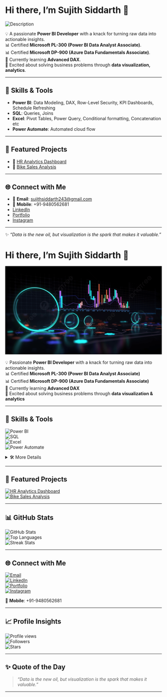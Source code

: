 # Hi there, I’m Sujith Siddarth 👋  

![Description](sujithts31618-ui/sujithts31618-ui/main/pngtree-web-banner-3d-rendered-ui-for-seo-data-analytics-and-future-picture-image_3704909.jpg)

💡 A passionate **Power BI Developer** with a knack for turning raw data into actionable insights.  
📊 Certified **Microsoft PL-300 (Power BI Data Analyst Associate)**.  
📊 Certified **Microsoft DP-900 (Azure Data Fundamentals Associate)**.  
🌱 Currently learning **Advanced DAX**.  
🚀 Excited about solving business problems through **data visualization, analytics**.  

---

## 🔧 Skills & Tools  
- **Power BI**: Data Modeling, DAX, Row-Level Security, KPI Dashboards, Schedule Refreshing 
- **SQL**: Queries, Joins  
- **Excel**: Pivot Tables, Power Query, Conditional formatting, Concatenation etc
- **Power Automate**: Automated cloud flow

---

## 📂 Featured Projects   
- 📌 [HR Analytics Dashboard](https://github.com/sujithts31618-ui/Power_BI_HR_Analytics_Dashboard)  
- 📌 [Bike Sales Analysis](https://github.com/sujithts31618-ui/Power_BI_Bike_sales)  

---

## 🌐 Connect with Me  
- 📧 **Email**: sujithsiddarth243@gmail.com  
- 📱 **Mobile**: +91-9480562681
- [LinkedIn](https://www.linkedin.com/in/sujith-siddarth-514830208/)  
- [Portfolio](https://sujithts31618-ui.github.io/sujithts31618.github.io/)  
- [Instagram](https://www.instagram.com/___sujith_siddarth_?igsh=MW96aDY1eTg1cHBjaQ==)  

---
✨ *“Data is the new oil, but visualization is the spark that makes it valuable.”*



# Hi there, I’m Sujith Siddarth 👋  

![Banner](https://github.com/sujithts31618-ui/sujithts31618-ui/blob/main/pngtree-web-banner-3d-rendered-ui-for-seo-data-analytics-and-future-picture-image_3704909.jpg)

💡 Passionate **Power BI Developer** with a knack for turning raw data into actionable insights.  
📊 Certified **Microsoft PL-300 (Power BI Data Analyst Associate)**  
📊 Certified **Microsoft DP-900 (Azure Data Fundamentals Associate)**  
🌱 Currently learning **Advanced DAX**  
🚀 Excited about solving business problems through **data visualization & analytics**  

---

## 🔧 Skills & Tools  
![Power BI](https://img.shields.io/badge/PowerBI-F2C811?style=for-the-badge&logo=power-bi&logoColor=black)  
![SQL](https://img.shields.io/badge/SQL-336791?style=for-the-badge&logo=postgresql&logoColor=white)  
![Excel](https://img.shields.io/badge/Excel-217346?style=for-the-badge&logo=microsoft-excel&logoColor=white)  
![Power Automate](https://img.shields.io/badge/Power%20Automate-0066FF?style=for-the-badge&logo=power-automate&logoColor=white)  

<details>
  <summary>🛠️ More Details</summary>

- **Power BI**: Data Modeling, DAX, Row-Level Security, KPI Dashboards, Schedule Refreshing  
- **SQL**: Queries, Joins  
- **Excel**: Pivot Tables, Power Query, Conditional Formatting, Concatenation etc  
- **Power Automate**: Automated Cloud Flow  

</details>

---

## 📂 Featured Projects  
[![HR Analytics Dashboard](https://img.shields.io/badge/🔗_HR%20Analytics%20Dashboard-blue?style=for-the-badge)](https://github.com/sujithts31618-ui/Power_BI_HR_Analytics_Dashboard)  
[![Bike Sales Analysis](https://img.shields.io/badge/🔗_Bike%20Sales%20Analysis-green?style=for-the-badge)](https://github.com/sujithts31618-ui/Power_BI_Bike_sales)  

---

## 📊 GitHub Stats  
![GitHub Stats](https://github-readme-stats.vercel.app/api?username=sujithts31618-ui&show_icons=true&theme=radical)  
![Top Languages](https://github-readme-stats.vercel.app/api/top-langs/?username=sujithts31618-ui&layout=compact&theme=radical)  
![Streak Stats](https://github-readme-streak-stats.herokuapp.com/?user=sujithts31618-ui&theme=radical)  

---

## 🌐 Connect with Me  
[![Email](https://img.shields.io/badge/Gmail-D14836?style=for-the-badge&logo=gmail&logoColor=white)](mailto:sujithsiddarth243@gmail.com)  
[![LinkedIn](https://img.shields.io/badge/LinkedIn-0077B5?style=for-the-badge&logo=linkedin&logoColor=white)](https://www.linkedin.com/in/sujith-siddarth-514830208/)  
[![Portfolio](https://img.shields.io/badge/Portfolio-000000?style=for-the-badge&logo=vercel&logoColor=white)](https://sujithts31618-ui.github.io/sujithts31618.github.io/)  
[![Instagram](https://img.shields.io/badge/Instagram-E4405F?style=for-the-badge&logo=instagram&logoColor=white)](https://www.instagram.com/___sujith_siddarth_?igsh=MW96aDY1eTg1cHBjaQ==)  

📱 **Mobile**: +91-9480562681  

---

## 📈 Profile Insights  
![Profile views](https://komarev.com/ghpvc/?username=sujithts31618-ui&color=blue)  
![Followers](https://img.shields.io/github/followers/sujithts31618-ui?label=Followers&style=social)  
![Stars](https://img.shields.io/github/stars/sujithts31618-ui?label=Stars&style=social)  

---

## ✨ Quote of the Day  
> *“Data is the new oil, but visualization is the spark that makes it valuable.”*  

---
